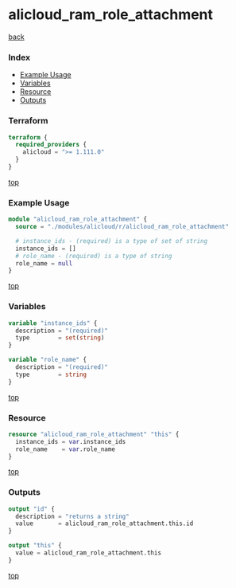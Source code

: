 # alicloud_ram_role_attachment

[back](../alicloud.md)

### Index

- [Example Usage](#example-usage)
- [Variables](#variables)
- [Resource](#resource)
- [Outputs](#outputs)

### Terraform

```terraform
terraform {
  required_providers {
    alicloud = ">= 1.111.0"
  }
}
```

[top](#index)

### Example Usage

```terraform
module "alicloud_ram_role_attachment" {
  source = "./modules/alicloud/r/alicloud_ram_role_attachment"

  # instance_ids - (required) is a type of set of string
  instance_ids = []
  # role_name - (required) is a type of string
  role_name = null
}
```

[top](#index)

### Variables

```terraform
variable "instance_ids" {
  description = "(required)"
  type        = set(string)
}

variable "role_name" {
  description = "(required)"
  type        = string
}
```

[top](#index)

### Resource

```terraform
resource "alicloud_ram_role_attachment" "this" {
  instance_ids = var.instance_ids
  role_name    = var.role_name
}
```

[top](#index)

### Outputs

```terraform
output "id" {
  description = "returns a string"
  value       = alicloud_ram_role_attachment.this.id
}

output "this" {
  value = alicloud_ram_role_attachment.this
}
```

[top](#index)